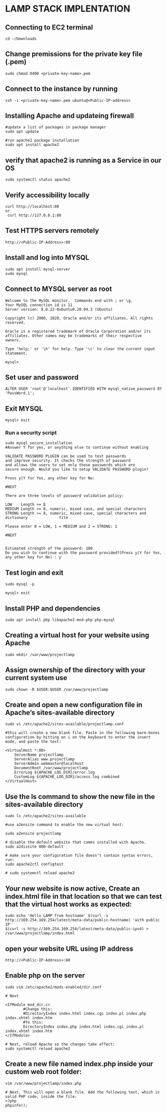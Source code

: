# LAMP STACK IMPLENTATION
## Connecting to EC2 terminal

```
cd ~/Downloads
```

## Change premissions for the private key file (.pem)

```
sudo chmod 0400 <private-key-name>.pem
```

## Connect to the instance by running

```
ssh -i <private-key-name>.pem ubuntu@<Public-IP-address>
```
## Installing Apache and updateing firewall

```
#update a list of packages in package manager
sudo apt update

#run apache2 package installation
sudo apt install apache2
```
## verify that apache2 is running as a Service in our OS

```
sudo systemctl status apache2
```

## Verify accessibility locally

```
curl http://localhost:80
or
 curl http://127.0.0.1:80
```
## Test HTTPS servers remotely
```
http://<Public-IP-Address>:80
```
## Install and log into MYSQL

```
sudo apt install mysql-server
sudo mysql
```
## Connect to MYSQL server as root
```
Welcome to the MySQL monitor.  Commands end with ; or \g.
Your MySQL connection id is 11
Server version: 8.0.22-0ubuntu0.20.04.3 (Ubuntu)

Copyright (c) 2000, 2020, Oracle and/or its affiliates. All rights reserved.

Oracle is a registered trademark of Oracle Corporation and/or its
affiliates. Other names may be trademarks of their respective
owners.

Type 'help;' or '\h' for help. Type '\c' to clear the current input statement.

mysql>
```
## Set user and password
```
ALTER USER 'root'@'localhost' IDENTIFIED WITH mysql_native_password BY 'PassWord.1';
```
## Exit MYSQL
```
mysql> exit
```
### Run a security script
```
sudo mysql_secure_installation
#Answer Y for yes, or anything else to continue without enabling

VALIDATE PASSWORD PLUGIN can be used to test passwords
and improve security. It checks the strength of password
and allows the users to set only those passwords which are
secure enough. Would you like to setup VALIDATE PASSWORD plugin?

Press y|Y for Yes, any other key for No:

#NEXT

There are three levels of password validation policy:

LOW    Length >= 8
MEDIUM Length >= 8, numeric, mixed case, and special characters
STRONG Length >= 8, numeric, mixed case, special characters and dictionary              file

Please enter 0 = LOW, 1 = MEDIUM and 2 = STRONG: 1

#NEXT


Estimated strength of the password: 100 
Do you wish to continue with the password provided?(Press y|Y for Yes, any other key for No) : y

```
## Test login and exit
```
sudo mysql -p

mysql> exit
```
## Install PHP and dependencies
```
sudo apt install php libapache2-mod-php php-mysql
```
## Creating a virtual host for your website using Apache 
```
sudo mkdir /var/www/projectlamp
```
## Assign ownership of the directory with your current system use
```
sudo chown -R $USER:$USER /var/www/projectlamp
```
## Create and open a new configuration file in Apache’s sites-available directory
```
sudo vi /etc/apache2/sites-available/projectlamp.conf

#this will create a new blank file. Paste in the following bare-bones configuration by hitting on i on the keyboard to enter the insert mode, and paste the text:

<VirtualHost *:80>
    ServerName projectlamp
    ServerAlias www.projectlamp 
    ServerAdmin webmaster@localhost
    DocumentRoot /var/www/projectlamp
    ErrorLog ${APACHE_LOG_DIR}/error.log
    CustomLog ${APACHE_LOG_DIR}/access.log combined
</VirtualHost>

```
## Use the ls command to show the new file in the sites-available directory
```
sudo ls /etc/apache2/sites-available

#use a2ensite command to enable the new virtual host:

sudo a2ensite projectlamp

# disable the default website that comes installed with Apache.
sudo a2dissite 000-default

# make sure your configuration file doesn’t contain syntax errors, run:
sudo apache2ctl configtest

# sudo systemctl reload apache2
```
## Your new website is now active, Create an index.html file in that location so that we can test that the virtual host works as expected:
```
sudo echo 'Hello LAMP from hostname' $(curl -s http://169.254.169.254/latest/meta-data/public-hostname) 'with public IP' 
$(curl -s http://169.254.169.254/latest/meta-data/public-ipv4) > /var/www/projectlamp/index.html
```
## open your website URL using IP address
```
http://<Public-IP-Address>:80
```
## Enable php on the server 
```
sudo vim /etc/apache2/mods-enabled/dir.conf

# Next

<IfModule mod_dir.c>
        #Change this:
        #DirectoryIndex index.html index.cgi index.pl index.php index.xhtml index.htm
        #To this:
        DirectoryIndex index.php index.html index.cgi index.pl index.xhtml index.htm
</IfModule>

# Next, reload Apache so the changes take effect:
sudo systemctl reload apache2
```
## Create a new file named index.php inside your custom web root folder:
```
vim /var/www/projectlamp/index.php

# Next, This will open a blank file. Add the following text, which is valid PHP code, inside the file:
<?php
phpinfo();
```
















































###

